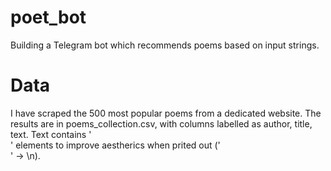 # poet_bot

Building a Telegram bot which recommends poems based on input strings.

# Data

I have scraped the 500 most popular poems from a dedicated website. The results are in poems_collection.csv, with columns labelled as author, title, text. Text contains '<br/>' elements to improve aestherics when prited out ('<br/>' -> \n).

